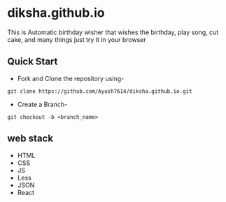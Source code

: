# diksha.github.io

This is Automatic birthday wisher that wishes the birthday, play song, cut cake, and many things just try it in your browser

## Quick Start

- Fork and Clone the repository using-
```
git clone https://github.com/Ayush7614/diksha.github.io.git
```
- Create a Branch- 
```
git checkout -b <branch_name>
```
## web stack
- HTML
- CSS
- JS
- Less
- JSON
- React

